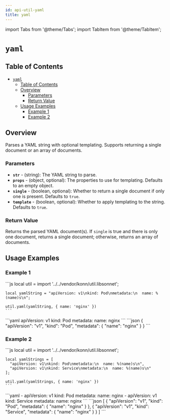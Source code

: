 ```yaml
---
id: api-util-yaml
title: yaml
---
```


import Tabs from '@theme/Tabs';
import TabItem from '@theme/TabItem';


# `yaml`

## Table of Contents
- [`yaml`](#yaml)
  - [Table of Contents](#table-of-contents)
  - [Overview](#overview)
    - [Parameters](#parameters)
    - [Return Value](#return-value)
  - [Usage Examples](#usage-examples)
    - [Example 1](#example-1)
    - [Example 2](#example-2)

## Overview
Parses a YAML string with optional templating. Supports returning a single document or an array of documents.

### Parameters
- **`str`** - (string): The YAML string to parse.
- **`props`** - (object, optional): The properties to use for templating. Defaults to an empty object.
- **`single`** - (boolean, optional): Whether to return a single document if only one is present. Defaults to `true`.
- **`template`** - (boolean, optional): Whether to apply templating to the string. Defaults to `true`.

### Return Value
Returns the parsed YAML document(s). If `single` is true and there is only one document, returns a single document; otherwise, returns an array of documents.

## Usage Examples

### Example 1
<Tabs>
  <TabItem value="jsonnet" label="Jsonnet" default>
    ```js
    local util = import '../../vendor/konn/util.libsonnet';

    local yamlString = "apiVersion: v1\nkind: Pod\nmetadata:\n  name: %(name)s\n";

    util.yaml(yamlString, { name: 'nginx' })
    ``` 
  </TabItem>
  <TabItem value="yaml" label="YAML Output">
    ```yaml
    apiVersion: v1
    kind: Pod
    metadata:
      name: nginx
    ```
  </TabItem>
  <TabItem value="json" label="JSON Output">
    ```json
    {
       "apiVersion": "v1",
       "kind": "Pod",
       "metadata": {
          "name": "nginx"
       }
    }
    ```
  </TabItem>
</Tabs>

### Example 2
<Tabs>
  <TabItem value="jsonnet" label="Jsonnet" default>
    ```js
    local util = import '../../vendor/konn/util.libsonnet';

    local yamlStrings = [
      "apiVersion: v1\nkind: Pod\nmetadata:\n  name: %(name)s\n",
      "apiVersion: v1\nkind: Service\nmetadata:\n  name: %(name)s\n"
    ];

    util.yaml(yamlStrings, { name: 'nginx' })
    ``` 
  </TabItem>
  <TabItem value="yaml" label="YAML Output">
    ```yaml
    - apiVersion: v1
      kind: Pod
      metadata:
        name: nginx
    - apiVersion: v1
      kind: Service
      metadata:
        name: nginx
    ```
  </TabItem>
  <TabItem value="json" label="JSON Output">
    ```json
    [
       {
          "apiVersion": "v1",
          "kind": "Pod",
          "metadata": {
             "name": "nginx"
          }
       },
       {
          "apiVersion": "v1",
          "kind": "Service",
          "metadata": {
             "name": "nginx"
          }
       }
    ]
    ```
  </TabItem>
</Tabs>